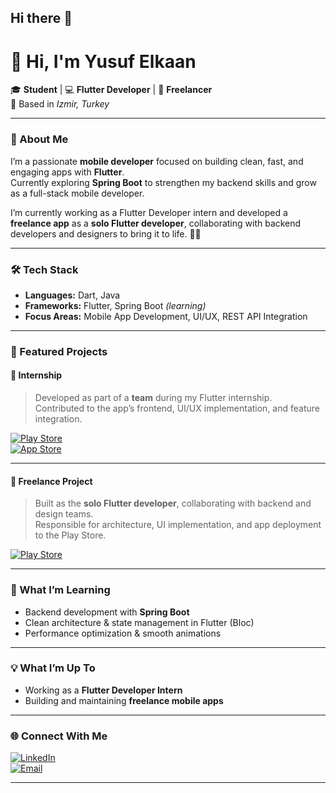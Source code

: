 ## Hi there 👋

# 👋 Hi, I'm Yusuf Elkaan

🎓 **Student** | 💻 **Flutter Developer** | 💼 **Freelancer**  
📍 Based in *Izmir, Turkey*

---

### 🚀 About Me
I’m a passionate **mobile developer** focused on building clean, fast, and engaging apps with **Flutter**.  
Currently exploring **Spring Boot** to strengthen my backend skills and grow as a full-stack mobile developer.

I’m currently working as a Flutter Developer intern and developed a **freelance app** as a **solo Flutter developer**, collaborating with backend developers and designers to bring it to life. 📱✨  

---

### 🛠️ Tech Stack
- **Languages:** Dart, Java  
- **Frameworks:** Flutter, Spring Boot *(learning)*  
- **Focus Areas:** Mobile App Development, UI/UX, REST API Integration  

---

### 🌟 Featured Projects

#### 🏢 Internship
> Developed as part of a **team** during my Flutter internship.  
> Contributed to the app’s frontend, UI/UX implementation, and feature integration.  

[![Play Store](https://img.shields.io/badge/View_on_Google_Play-414141?logo=google-play&logoColor=white)](https://play.google.com/store/apps/details?id=com.cityguide.guidel)  
[![App Store](https://img.shields.io/badge/View_on_App_Store-0D96F6?logo=app-store&logoColor=white)](https://apps.apple.com/tr/app/guidel-ai-travel-companion/id6479697130?l=en)

---

#### 💼 Freelance Project
> Built as the **solo Flutter developer**, collaborating with backend and design teams.  
> Responsible for architecture, UI implementation, and app deployment to the Play Store.  

[![Play Store](https://img.shields.io/badge/View_on_Google_Play-414141?logo=google-play&logoColor=white)](https://play.google.com/store/apps/details?id=com.kazel.kazel_expo_app)

---

### 🌱 What I’m Learning
- Backend development with **Spring Boot**  
- Clean architecture & state management in Flutter (Bloc)  
- Performance optimization & smooth animations  

---

### 💡 What I’m Up To
- Working as a **Flutter Developer Intern**  
- Building and maintaining **freelance mobile apps**   

---

### 🌐 Connect With Me
[![LinkedIn](https://img.shields.io/badge/LinkedIn-blue?logo=linkedin&logoColor=white)](https://www.linkedin.com/in/yusuf-elkaan/)  
[![Email](https://img.shields.io/badge/Email-D14836?logo=gmail&logoColor=white)](mailto:elkaanyusuff@gmail.com)  

---
